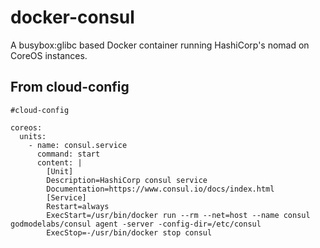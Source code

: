 # docker-consul
A busybox:glibc based Docker container running HashiCorp's nomad on CoreOS instances.

## From cloud-config
```
#cloud-config

coreos:
  units:
    - name: consul.service
      command: start
      content: |
        [Unit]
        Description=HashiCorp consul service
        Documentation=https://www.consul.io/docs/index.html
        [Service]
        Restart=always
        ExecStart=/usr/bin/docker run --rm --net=host --name consul godmodelabs/consul agent -server -config-dir=/etc/consul
        ExecStop=-/usr/bin/docker stop consul
```
